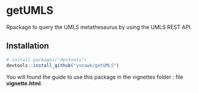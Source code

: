 # getUMLS
Rpackage to query the UMLS metathesaurus by using the UMLS REST API.

## Installation
```r
# install.packages("devtools")
devtools::install_github("yvoawk/getUMLS")
```
You will found the guide to use this package in the vignettes folder : file **vignette.html**.
